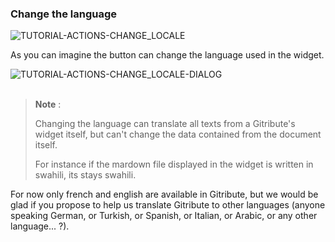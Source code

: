 ### Change the language

<div>
  <img
    alt="TUTORIAL-ACTIONS-CHANGE_LOCALE"
    src="https://raw.githubusercontent.com/multi-coop/vizboard-website-content/main/images/tutorial/commented/tutorial-09.png"
    />
</div>

As you can imagine the button <span class="icon"><i class="mdi mdi-translate"></i></span> can change the language used in the widget.

<div>
  <img
    alt="TUTORIAL-ACTIONS-CHANGE_LOCALE-DIALOG"
    src="https://raw.githubusercontent.com/multi-coop/vizboard-website-content/main/images/tutorial/actions-language.png"
    />
</div>

<br>

> **Note** :
>  
> Changing the language can translate all texts from a Gitribute's widget itself, but can't change the data contained from the document itself.
>
> For instance if the mardown file displayed in the widget is written in swahili, its stays swahili. 

For now only french and english are available in Gitribute, but we would be glad if you propose to help us translate Gitribute to other languages (anyone speaking German, or Turkish, or Spanish, or Italian, or Arabic, or any other language... ?).
